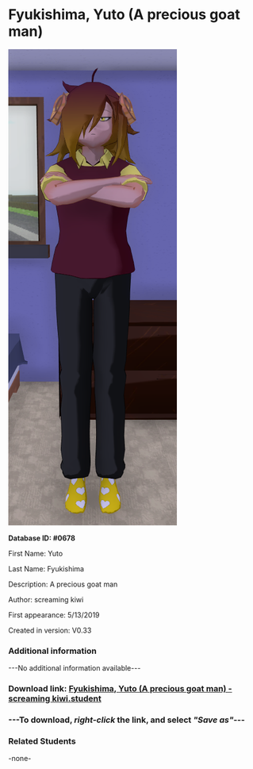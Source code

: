 # Fyukishima, Yuto (A precious goat man)

<img src="../../Files/Images/Fyukishima, Yuto (A precious goat man).png" title="Fyukishima, Yuto (A precious goat man) - screaming kiwi">

**Database ID: #0678**

First Name: Yuto

Last Name: Fyukishima

Description: A precious goat man

Author: screaming kiwi

First appearance: 5/13/2019

Created in version: V0.33

### Additional information

---No additional information available---

### Download link: <a href="https://raw.githubusercontent.com/Arbiter1223/Daigaku-Gurashi-Custom-Students/master/Files/Student%20Files/Fyukishima%2C%20Yuto%20(A%20precious%20goat%20man)%20-%20screaming%20kiwi.student">Fyukishima, Yuto (A precious goat man) - screaming kiwi.student</a>

### ---**To download, _right-click_ the link, and select _"Save as"_**---

### Related Students

-none-
